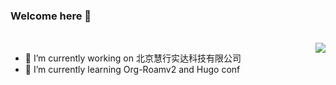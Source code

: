 ### Welcome here 👋
<br />
<img align="right" src="https://github-readme-stats.vercel.app/api?username=StoneEpigraph&show_icons=true&icon_color=CE1D2D&text_color=718096&bg_color=ffffff&hide_title=true" />

- 🔭 I’m currently working on 北京慧行实达科技有限公司
- 🌱 I’m currently learning Org-Roamv2 and Hugo conf

<!--
**StoneEpigraph/StoneEpigraph** is a ✨ _special_ ✨ repository because its `README.md` (this file) appears on your GitHub profile.

Here are some ideas to get you started:

- 🔭 I’m currently working on 北京慧行实达科技有限公司
- 🌱 I’m currently learning Org-Roamv2 and Hugo conf
- 👯 I’m looking to collaborate on ...
- 🤔 I’m looking for help with ..
- 💬 Ask me about ...
- 📫 How to reach me: ...
- 😄 Pronouns: ...
- ⚡ Fun fact: ...
-->
